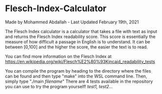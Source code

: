 # Flesch-Index-Calculator

Made by Mohammed Abdallah - Last Updated February 19th, 2021

The Flesch Index calculator is a calculator that takes a file with text
as input and returns the Flesch Index readability score. This score is essentially
the measure of how difficult a passage in English is to understand. It can be between [0,100] and the higher the score, the easier the text is to read.

You can find more information on the Flesch Index at https://en.wikipedia.org/wiki/Flesch%E2%80%93Kincaid_readability_tests

You can compile the program by heading to the directory where the files can be found and then type "make" into the WSL command line.
Then, simply type "./main *filename*" There are 4 tests available in the repository you can use to try the program yourself! *test1, test2...*
